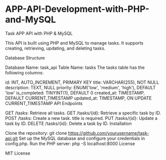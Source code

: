 # APP-API-Development-with-PHP-and-MySQL

Task APP API with PHP & MySQL

This API is built using PHP and MySQL to manage tasks. It supports creating, retrieving, updating, and deleting tasks.

Database Structure

Database Name: task_api
Table Name: tasks
The tasks table has the following columns:

id: INT, AUTO_INCREMENT, PRIMARY KEY
title: VARCHAR(255), NOT NULL
description: TEXT, NULL
priority: ENUM('low', 'medium', 'high'), DEFAULT 'low'
is_completed: TINYINT(1), DEFAULT 0
created_at: TIMESTAMP, DEFAULT CURRENT_TIMESTAMP
updated_at: TIMESTAMP, ON UPDATE CURRENT_TIMESTAMP
API Endpoints

GET /tasks: Retrieve all tasks.
GET /tasks/{id}: Retrieve a specific task by ID.
POST /tasks: Create a new task. title is required.
PUT /tasks/{id}: Update a task by ID.
DELETE /tasks/{id}: Delete a task by ID.
Installation

Clone the repository:
git clone https://github.com/yourusername/task-api.git
Set up the MySQL database and configure your credentials in config.php.
Run the PHP server:
php -S localhost:8000
License

MIT License
